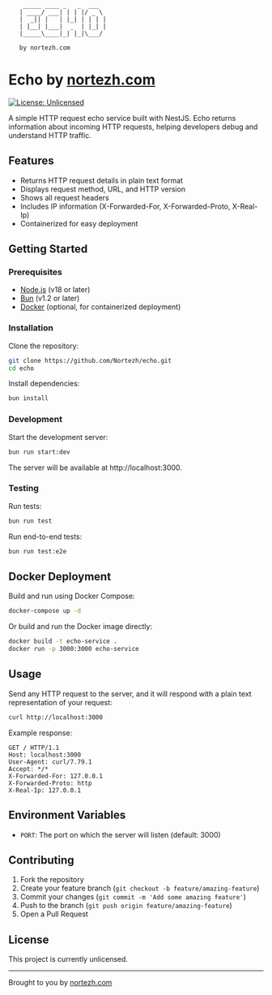 ```ascii
    _____ ____ _   _  ___  
   | ____/ ___| | | |/ _ \ 
   |  _|| |   | |_| | | | |
   | |__| |___|  _  | |_| |
   |_____\____|_| |_|\___/ 
                      
   by nortezh.com
```

# Echo by [nortezh.com](https://nortezh.com)

[![License: Unlicensed](https://img.shields.io/badge/license-Unlicensed-blue.svg)](LICENSE)

A simple HTTP request echo service built with NestJS. Echo returns information about incoming HTTP requests, helping developers debug and understand HTTP traffic.

## Features

- Returns HTTP request details in plain text format
- Displays request method, URL, and HTTP version
- Shows all request headers
- Includes IP information (X-Forwarded-For, X-Forwarded-Proto, X-Real-Ip)
- Containerized for easy deployment

## Getting Started

### Prerequisites

- [Node.js](https://nodejs.org/) (v18 or later)
- [Bun](https://bun.sh/) (v1.2 or later)
- [Docker](https://www.docker.com/) (optional, for containerized deployment)

### Installation

Clone the repository:

```bash
git clone https://github.com/Nortezh/echo.git
cd echo
```

Install dependencies:

```bash
bun install
```

### Development

Start the development server:

```bash
bun run start:dev
```

The server will be available at http://localhost:3000.

### Testing

Run tests:

```bash
bun run test
```

Run end-to-end tests:

```bash
bun run test:e2e
```

## Docker Deployment

Build and run using Docker Compose:

```bash
docker-compose up -d
```

Or build and run the Docker image directly:

```bash
docker build -t echo-service .
docker run -p 3000:3000 echo-service
```

## Usage

Send any HTTP request to the server, and it will respond with a plain text representation of your request:

```bash
curl http://localhost:3000
```

Example response:

```
GET / HTTP/1.1
Host: localhost:3000
User-Agent: curl/7.79.1
Accept: */*
X-Forwarded-For: 127.0.0.1
X-Forwarded-Proto: http
X-Real-Ip: 127.0.0.1
```

## Environment Variables

- `PORT`: The port on which the server will listen (default: 3000)

## Contributing

1. Fork the repository
2. Create your feature branch (`git checkout -b feature/amazing-feature`)
3. Commit your changes (`git commit -m 'Add some amazing feature'`)
4. Push to the branch (`git push origin feature/amazing-feature`)
5. Open a Pull Request

## License

This project is currently unlicensed.

---
Brought to you by [nortezh.com](https://nortezh.com)
